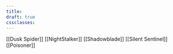 ```yaml
---
title: 
draft: true
cssclasses:
---
```

[[Dusk Spider]]
[[NightStalker]]
[[Shadowblade]]
[[Silent Sentinel]]
[[Poisoner]]